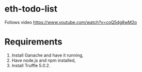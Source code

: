 # eth-todo-list

Follows video https://www.youtube.com/watch?v=coQ5dg8wM2o

# Requirements

1. Install Ganache and have it running,
2. Have node.js and npm installed,
3. Install Truffle 5.0.2.
